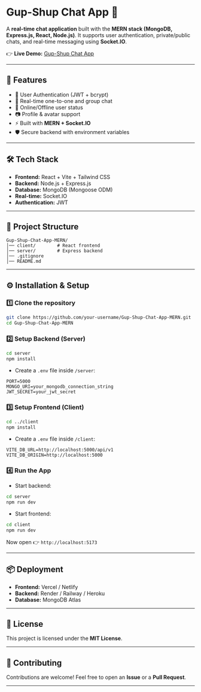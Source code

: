 # Gup-Shup Chat App 💬

A **real-time chat application** built with the **MERN stack (MongoDB, Express.js, React, Node.js)**.
It supports user authentication, private/public chats, and real-time messaging using **Socket.IO**.

👉 **Live Demo:** [Gup-Shup Chat App](https://gup-shup-delta.vercel.app/)  

---

## 🚀 Features

* 🔐 User Authentication (JWT + bcrypt)
* 💬 Real-time one-to-one and group chat
* 👀 Online/Offline user status
* 📷 Profile & avatar support
* ⚡ Built with **MERN + Socket.IO**
* 🛡 Secure backend with environment variables

---

## 🛠️ Tech Stack

* **Frontend:** React + Vite + Tailwind CSS
* **Backend:** Node.js + Express.js
* **Database:** MongoDB (Mongoose ODM)
* **Real-time:** Socket.IO
* **Authentication:** JWT

---

## 📂 Project Structure

```
Gup-Shup-Chat-App-MERN/
│── client/        # React frontend
│── server/        # Express backend
│── .gitignore
│── README.md
```

---

## ⚙️ Installation & Setup

### 1️⃣ Clone the repository

```bash
git clone https://github.com/your-username/Gup-Shup-Chat-App-MERN.git
cd Gup-Shup-Chat-App-MERN
```

### 2️⃣ Setup Backend (Server)

```bash
cd server
npm install
```

* Create a `.env` file inside `/server`:

```env
PORT=5000
MONGO_URI=your_mongodb_connection_string
JWT_SECRET=your_jwt_secret
```

### 3️⃣ Setup Frontend (Client)

```bash
cd ../client
npm install
```

* Create a `.env` file inside `/client`:

```env
VITE_DB_URL=http://localhost:5000/api/v1
VITE_DB_ORIGIN=http://localhost:5000
```

### 4️⃣ Run the App

* Start backend:

```bash
cd server
npm run dev
```

* Start frontend:

```bash
cd client
npm run dev
```

Now open 👉 `http://localhost:5173`

---

## 📦 Deployment

* **Frontend:** Vercel / Netlify
* **Backend:** Render / Railway / Heroku
* **Database:** MongoDB Atlas

---

## 📝 License

This project is licensed under the **MIT License**.

---

## 🤝 Contributing

Contributions are welcome! Feel free to open an **Issue** or a **Pull Request**.

---
